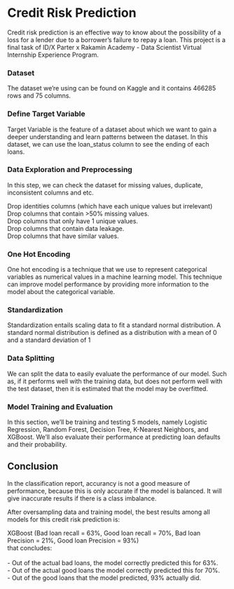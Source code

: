 # Credit Risk Prediction

Credit risk prediction is an effective way to know about the possibility of a loss for a lender due to a borrower’s failure to repay a loan.
This project is a final task of ID/X Parter x Rakamin Academy - Data Scientist Virtual Internship Experience Program.

### Dataset

The dataset we’re using can be found on Kaggle and it contains 466285 rows and 75 columns.

### Define Target Variable
Target Variable is the feature of a dataset about which we want to gain a deeper understanding and learn patterns between the dataset.
In this dataset, we can use the loan_status column to see the ending of each loans.

### Data Exploration and Preprocessing
In this step, we can check the dataset for missing values, duplicate, inconsistent columns and etc.

Drop identities columns (which have each unique values but irrelevant)<br>
Drop columns that contain >50% missing values.<br>
Drop columns that only have 1 unique values.<br>
Drop columns that contain data leakage.<br>
Drop columns that have similar values.

### One Hot Encoding
One hot encoding is a technique that we use to represent categorical variables as numerical values in a machine learning model.
This technique can improve model performance by providing more information to the model about the categorical variable.

### Standardization
Standardization entails scaling data to fit a standard normal distribution.
A standard normal distribution is defined as a distribution with a mean of 0 and a standard deviation of 1

### Data Splitting
We can split the data to easily evaluate the performance of our model. Such as, if it performs well with the training data, 
but does not perform well with the test dataset, then it is estimated that the model may be overfitted.

### Model Training and Evaluation
In this section, we’ll be training and testing 5 models, namely Logistic Regression, Random Forest, Decision Tree, K-Nearest Neighbors,
and XGBoost. We’ll also evaluate their performance at predicting loan defaults and their probability.

## Conclusion
In the classification report, accurancy is not a good measure of performance, because this is only accurate if the model is balanced. 
It will give inaccurate results if there is a class imbalance.

After oversampling data and training model, the best results among all models for this credit risk prediction is:

XGBoost (Bad loan recall =  63%, Good loan recall = 70%, Bad loan Precision = 21%, Good loan Precision = 93%) <br>that concludes:<br>  
    - Out of the actual bad loans, the model correctly predicted this for 63%.<br>
    - Out of the actual good loans the model correctly predicted this for 70%.<br>
    - Out of the good loans that the model predicted, 93% actually did.
    






